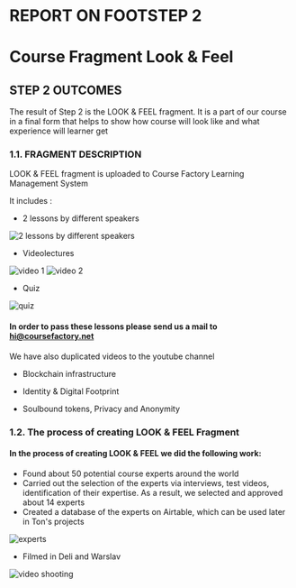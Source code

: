 # REPORT ON FOOTSTEP 2 
# Course Fragment Look & Feel

## STEP 2 OUTCOMES 
The result of Step 2  is the LOOK & FEEL fragment. It is a part of our course in a final form that helps to show how course will look like and what experience will learner get

### 1.1. FRAGMENT DESCRIPTION 
 
LOOK & FEEL fragment is  uploaded to Course Factory Learning Management System

It includes :

*  2 lessons by different speakers

![ 2 lessons by different speakers](https://i.imgur.com/NjZSaVM.png)

* Videolectures

![ video 1](https://i.imgur.com/Q17vXIW.png)
![ video 2](https://i.imgur.com/wlMEHlW.png)

* Quiz

![ quiz](https://i.imgur.com/6VbcTRX.png)




#### In order to pass these lessons please send us  a mail to  hi@coursefactory.net

We have also duplicated videos to the youtube channel


* Blockchain infrastructure


* Identity & Digital Footprint


* Soulbound tokens, Privacy and Anonymity




### 1.2. The process  of creating LOOK & FEEL Fragment   


#### In the process of creating LOOK & FEEL we did the following work:


* Found about 50 potential course experts around the world
* Carried out the selection of the experts via interviews, test videos, identification of their expertise. As a result, we selected  and approved about 14 experts
* Created a database of the experts on Airtable, which can be used later in Ton's projects


![ experts](https://i.imgur.com/areS91s.png)


* Filmed in Deli and Warslav  

![ video shooting](https://i.imgur.com/6UGIw88.png)

